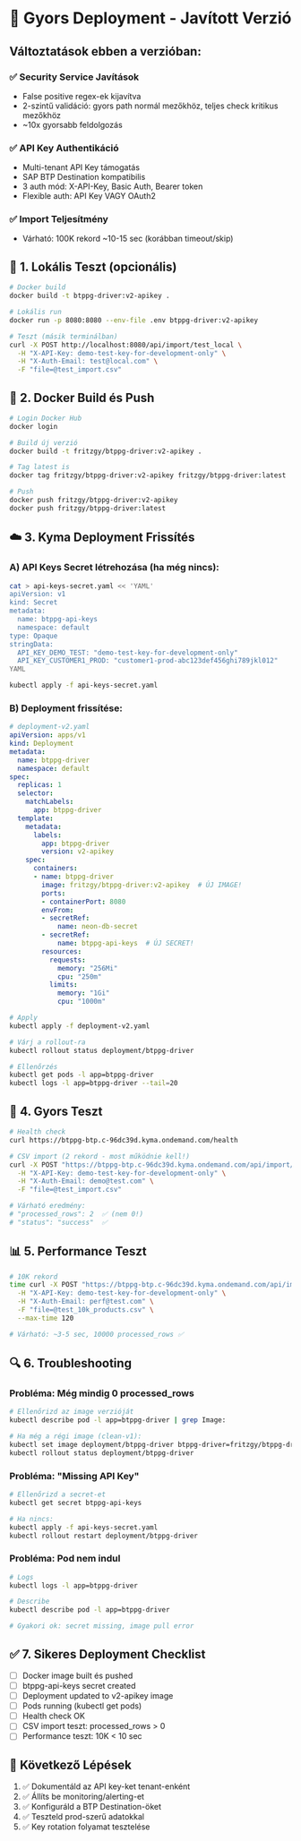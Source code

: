 # 🚀 Gyors Deployment - Javított Verzió

## Változtatások ebben a verzióban:

### ✅ Security Service Javítások
- False positive regex-ek kijavítva
- 2-szintű validáció: gyors path normál mezőkhöz, teljes check kritikus mezőkhöz
- ~10x gyorsabb feldolgozás

### ✅ API Key Authentikáció
- Multi-tenant API Key támogatás
- SAP BTP Destination kompatibilis
- 3 auth mód: X-API-Key, Basic Auth, Bearer token
- Flexible auth: API Key VAGY OAuth2

### ✅ Import Teljesítmény
- Várható: 100K rekord ~10-15 sec (korábban timeout/skip)

## 🔧 1. Lokális Teszt (opcionális)

```bash
# Docker build
docker build -t btppg-driver:v2-apikey .

# Lokális run
docker run -p 8080:8080 --env-file .env btppg-driver:v2-apikey

# Teszt (másik terminálban)
curl -X POST http://localhost:8080/api/import/test_local \
  -H "X-API-Key: demo-test-key-for-development-only" \
  -H "X-Auth-Email: test@local.com" \
  -F "file=@test_import.csv"
```

## 🐳 2. Docker Build és Push

```bash
# Login Docker Hub
docker login

# Build új verzió
docker build -t fritzgy/btppg-driver:v2-apikey .

# Tag latest is
docker tag fritzgy/btppg-driver:v2-apikey fritzgy/btppg-driver:latest

# Push
docker push fritzgy/btppg-driver:v2-apikey
docker push fritzgy/btppg-driver:latest
```

## ☁️ 3. Kyma Deployment Frissítés

### A) API Keys Secret létrehozása (ha még nincs):

```bash
cat > api-keys-secret.yaml << 'YAML'
apiVersion: v1
kind: Secret
metadata:
  name: btppg-api-keys
  namespace: default
type: Opaque
stringData:
  API_KEY_DEMO_TEST: "demo-test-key-for-development-only"
  API_KEY_CUSTOMER1_PROD: "customer1-prod-abc123def456ghi789jkl012"
YAML

kubectl apply -f api-keys-secret.yaml
```

### B) Deployment frissítése:

```yaml
# deployment-v2.yaml
apiVersion: apps/v1
kind: Deployment
metadata:
  name: btppg-driver
  namespace: default
spec:
  replicas: 1
  selector:
    matchLabels:
      app: btppg-driver
  template:
    metadata:
      labels:
        app: btppg-driver
        version: v2-apikey
    spec:
      containers:
      - name: btppg-driver
        image: fritzgy/btppg-driver:v2-apikey  # ÚJ IMAGE!
        ports:
        - containerPort: 8080
        envFrom:
        - secretRef:
            name: neon-db-secret
        - secretRef:
            name: btppg-api-keys  # ÚJ SECRET!
        resources:
          requests:
            memory: "256Mi"
            cpu: "250m"
          limits:
            memory: "1Gi"
            cpu: "1000m"
```

```bash
# Apply
kubectl apply -f deployment-v2.yaml

# Várj a rollout-ra
kubectl rollout status deployment/btppg-driver

# Ellenőrzés
kubectl get pods -l app=btppg-driver
kubectl logs -l app=btppg-driver --tail=20
```

## 🧪 4. Gyors Teszt

```bash
# Health check
curl https://btppg-btp.c-96dc39d.kyma.ondemand.com/health

# CSV import (2 rekord - most működnie kell!)
curl -X POST "https://btppg-btp.c-96dc39d.kyma.ondemand.com/api/import/test_v2" \
  -H "X-API-Key: demo-test-key-for-development-only" \
  -H "X-Auth-Email: demo@test.com" \
  -F "file=@test_import.csv"

# Várható eredmény:
# "processed_rows": 2  ✅ (nem 0!)
# "status": "success"  ✅
```

## 📊 5. Performance Teszt

```bash
# 10K rekord
time curl -X POST "https://btppg-btp.c-96dc39d.kyma.ondemand.com/api/import/perf_test_10k" \
  -H "X-API-Key: demo-test-key-for-development-only" \
  -H "X-Auth-Email: perf@test.com" \
  -F "file=@test_10k_products.csv" \
  --max-time 120

# Várható: ~3-5 sec, 10000 processed_rows ✅
```

## 🔍 6. Troubleshooting

### Probléma: Még mindig 0 processed_rows

```bash
# Ellenőrizd az image verzióját
kubectl describe pod -l app=btppg-driver | grep Image:

# Ha még a régi image (clean-v1):
kubectl set image deployment/btppg-driver btppg-driver=fritzgy/btppg-driver:v2-apikey
kubectl rollout status deployment/btppg-driver
```

### Probléma: "Missing API Key"

```bash
# Ellenőrizd a secret-et
kubectl get secret btppg-api-keys

# Ha nincs:
kubectl apply -f api-keys-secret.yaml
kubectl rollout restart deployment/btppg-driver
```

### Probléma: Pod nem indul

```bash
# Logs
kubectl logs -l app=btppg-driver

# Describe
kubectl describe pod -l app=btppg-driver

# Gyakori ok: secret missing, image pull error
```

## ✅ 7. Sikeres Deployment Checklist

- [ ] Docker image built és pushed
- [ ] btppg-api-keys secret created
- [ ] Deployment updated to v2-apikey image
- [ ] Pods running (kubectl get pods)
- [ ] Health check OK
- [ ] CSV import teszt: processed_rows > 0
- [ ] Performance teszt: 10K < 10 sec

## 🎯 Következő Lépések

1. ✅ Dokumentáld az API key-ket tenant-enként
2. ✅ Állíts be monitoring/alerting-et
3. ✅ Konfiguráld a BTP Destination-öket
4. ✅ Teszteld prod-szerű adatokkal
5. ✅ Key rotation folyamat tesztelése
